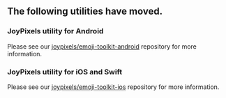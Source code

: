 ## The following utilities have moved.

### JoyPixels utility for Android

Please see our [joypixels/emoji-toolkit-android](https://www.github.com/joypixels/emoji-toolkit-android) repository for more information.

### JoyPixels utility for iOS and Swift

Please see our [joypixels/emoji-toolkit-ios](https://www.github.com/joypixels/emoji-toolkit-ios) repository for more information.